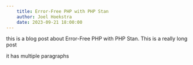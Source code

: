 ```yaml
---
    title: Error-Free PHP with PHP Stan
    author: Joel Hoekstra
    date: 2023-09-21 18:00:00
---
```


this is a blog post about Error-Free PHP with PHP Stan. This is a really long post

it has multiple paragraphs